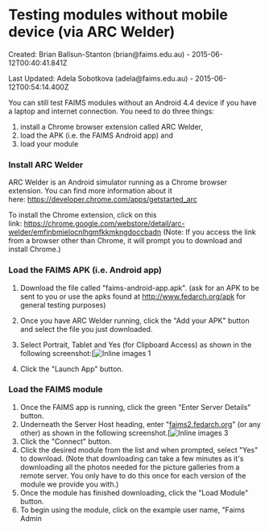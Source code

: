 Testing modules without mobile device (via ARC Welder)
===================================================================================================


Created: Brian Ballsun-Stanton (brian\@faims.edu.au) -
2015-06-12T00:40:41.841Z

Last Updated: Adela Sobotkova (adela\@faims.edu.au) -
2015-06-12T00:54:14.400Z






You can still test FAIMS modules without an Android 4.4 device if you
have a laptop and internet connection. You need to do three things:

</div>

1.  install a Chrome browser extension called ARC Welder,
2.  load the APK (i.e. the FAIMS Android app) and
3.  load your module

### **Install ARC Welder**



ARC Welder is an Android simulator running as a Chrome browser
extension. You can find more information about it
here: <https://developer.chrome.com/apps/getstarted_arc>

</div>



To install the Chrome extension, click on this
link: <https://chrome.google.com/webstore/detail/arc-welder/emfinbmielocnlhgmfkkmkngdoccbadn> (Note:
If you access the link from a browser other than Chrome, it will prompt
you to download and install Chrome.)

</div>

### **Load the FAIMS APK (i.e. Android app)**



1.  Download the file called \"faims-android-app.apk\". (ask for an APK
    to be sent to you or use the apks found
    at <http://www.fedarch.org/apk> for general testing purposes)
2.  Once you have ARC Welder running, click the \"Add your APK\" button
    and select the file you just downloaded.
3.  Select Portrait, Tablet and Yes (for Clipboard Access) as shown in
    the following screenshot:[![Inline images 1](https://mail.google.com/mail/u/0/?ui=2&ik=b146ced06a&view=fimg&th=14de5337a7556b28&attid=0.1&disp=emb&realattid=ii_14cdfc5223f093cc&attbid=ANGjdJ_CEADEpnSAwAQkEccKk03w4OfLqz_YB1WAk6uJumoGDX9GLL3YNfwmAbr5HcPymLmyQj4jKAmDmu6pxpKG_YXgG_icw5T4Ec6W7OmfbEau1SmaWFL9T0l3MpU&sz=w490-h824&ats=1434069473953&rm=14de5337a7556b28&zw&atsh=1)    

4.  Click the \"Launch App\" button.

### Load the FAIMS module

</div>



1.  Once the FAIMS app is running, click the green \"Enter Server
    Details\" button.
2.  Underneath the Server Host heading, enter
    \"[faims2.fedarch.org](http://faims2.fedarch.org/)\"
    (or any other) as shown in the following screenshot.[![Inline images
    3](https://mail.google.com/mail/u/0/?ui=2&ik=b146ced06a&view=fimg&th=14de5337a7556b28&attid=0.2&disp=emb&realattid=ii_14cdfc8ff105862e&attbid=ANGjdJ8RdCx_8FJAny2bgKuw_r_Fq88WFJoHbgaNTDyDjREHG0ZkO_dShLenXJe3yXuNnzGcR0_sx-8LLoFtMbZO0ayFmy2NB8j8KYjS8qzHQlYGj_VkatMQYyNXh4g&sz=w524-h824&ats=1434069473954&rm=14de5337a7556b28&zw&atsh=1)    
3.  Click the \"Connect\" button.
4.  Click the desired module from the list and when prompted, select
    \"Yes\" to download. (Note that downloading can take a few minutes
    as it\'s downloading all the photos needed for the picture galleries
    from a remote server. You only have to do this once for each version
    of the module we provide you with.)
5.  Once the module has finished downloading, click the \"Load Module\"
    button.
6.  To begin using the module, click on the example user name, \"Faims
    Admin

</div>

</div>

